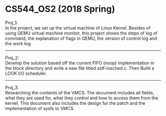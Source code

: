 # CS544_OS2 (2018 Spring)
Proj_1: <br >
In the project, we set up the virtual machine of Linux Kernel. Besides of using QEMU virtual machine monitor, this project shows the steps of log of command, the explanation of flags in QEMU, the version of control log and the work log.

-----------------
Proj_2: <br >
Develop the solution based off the current FIFO (noop) implementation in the block directory and write a new file titled sstf-iosched.c. Then Build a LOOK I/O scheduler.

-----------------
Proj_3: <br >
Researching the contents of the VMCS. The document includes all fields, what they are used for, what they control and how to access them from the kernel. This document also includes the design for the patch and the implementation of sysfs to VMCS.
